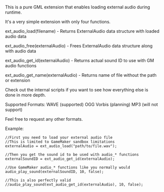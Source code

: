This is a pure GML extension that enables loading external audio during runtime.

It's a very simple extension with only four functions.



ext_audio_load(filename) 			- Returns ExternalAudio data structure with loaded audio data

ext_audio_free(externalAudio) 		- Frees ExternalAudio data structure along with audio data

ext_audio_get_id(externalAudio)		- Returns actual sound ID to use with GM audio functions

ext_audio_get_name(externalAudio)	- Returns name of file without the path or extension



Check out the internal scripts if you want to see how everything else is done in more depth.

Supported Formats:
WAVE		(supported)
OGG Vorbis	(planning)
MP3			(will not support)

Feel free to request any other formats.


Example:
	
	//First you need to load your external audio file
	//This is limited to GameMaker sandbox limitations 
	externalAudio = ext_audio_load("path/to/file.wav");
	
	//Then you get the sound id to be used with audio_* functions
	externalSoundID = ext_audio_get_id(externalAudio);
	
	//Use GameMaker audio_* functions like you normally would
	audio_play_sound(externalSoundID, 10, false);
	
	//This is also perfectly valid
	//audio_play_sound(ext_audio_get_id(externalAudio), 10, false);